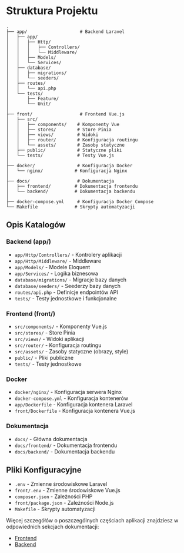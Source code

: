 # Struktura Projektu

```
.
├── app/                    # Backend Laravel
│   ├── app/
│   │   ├── Http/
│   │   │   ├── Controllers/
│   │   │   └── Middleware/
│   │   ├── Models/
│   │   └── Services/
│   ├── database/
│   │   ├── migrations/
│   │   └── seeders/
│   ├── routes/
│   │   └── api.php
│   └── tests/
│       ├── Feature/
│       └── Unit/
│
├── front/                  # Frontend Vue.js
│   ├── src/
│   │   ├── components/    # Komponenty Vue
│   │   ├── stores/        # Store Pinia
│   │   ├── views/         # Widoki
│   │   ├── router/        # Konfiguracja routingu
│   │   └── assets/        # Zasoby statyczne
│   ├── public/            # Statyczne pliki
│   └── tests/             # Testy Vue.js
│
├── docker/                # Konfiguracja Docker
│   └── nginx/            # Konfiguracja Nginx
│
├── docs/                  # Dokumentacja
│   ├── frontend/         # Dokumentacja frontendu
│   └── backend/          # Dokumentacja backendu
│
├── docker-compose.yml     # Konfiguracja Docker Compose
└── Makefile              # Skrypty automatyzacji
```

## Opis Katalogów

### Backend (app/)

- `app/Http/Controllers/` - Kontrolery aplikacji
- `app/Http/Middleware/` - Middleware
- `app/Models/` - Modele Eloquent
- `app/Services/` - Logika biznesowa
- `database/migrations/` - Migracje bazy danych
- `database/seeders/` - Seederzy bazy danych
- `routes/api.php` - Definicje endpointów API
- `tests/` - Testy jednostkowe i funkcjonalne

### Frontend (front/)

- `src/components/` - Komponenty Vue.js
- `src/stores/` - Store Pinia
- `src/views/` - Widoki aplikacji
- `src/router/` - Konfiguracja routingu
- `src/assets/` - Zasoby statyczne (obrazy, style)
- `public/` - Pliki publiczne
- `tests/` - Testy jednostkowe

### Docker

- `docker/nginx/` - Konfiguracja serwera Nginx
- `docker-compose.yml` - Konfiguracja kontenerów
- `app/Dockerfile` - Konfiguracja kontenera Laravel
- `front/Dockerfile` - Konfiguracja kontenera Vue.js

### Dokumentacja

- `docs/` - Główna dokumentacja
- `docs/frontend/` - Dokumentacja frontendu
- `docs/backend/` - Dokumentacja backendu

## Pliki Konfiguracyjne

- `.env` - Zmienne środowiskowe Laravel
- `front/.env` - Zmienne środowiskowe Vue.js
- `composer.json` - Zależności PHP
- `front/package.json` - Zależności Node.js
- `Makefile` - Skrypty automatyzacji

Więcej szczegółów o poszczególnych częściach aplikacji znajdziesz w odpowiednich sekcjach dokumentacji:
- [Frontend](frontend/README.md)
- [Backend](backend/README.md) 